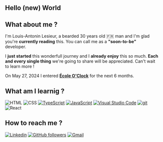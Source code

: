 
## Hello (new) World

## What about me ?

I'm Louis-Antonin Lesieur, a bearded 30 years old 🇫🇷 man and I'm glad you're **currently reading** this.
You can call me as a **"soon-to-be"** developer. 

I **just started** this wonderfull journey and I **already enjoy** this so much. **Each and every single thing** we're going to share will be appreciated. Can't wait to learn more ! 

On May 27, 2024 I entered [**École O'Clock**](https://oclock.io/?_gl=1*gh1vyf*_up*MQ..&gclid=CjwKCAjwjeuyBhBuEiwAJ3vuoYidKAFSiqoUj86HHjfjTP5Jp5z_2sDp-ExjX2vkUIWGKHD-BR92xRoCZC8QAvD_BwE) for the next 6 months.

## What am I learnig ?

![HTML](https://img.shields.io/badge/-HTML5-333.svg?logo=html5&style=flat)
![CSS](https://img.shields.io/badge/CSS3-1572B6?style=flat&logo=css3&logoColor=white)
[![TypeScript](https://img.shields.io/badge/--3178C6?logo=typescript&logoColor=ffffff)](https://www.typescriptlang.org/)
[![JavaScript](https://img.shields.io/badge/--F7DF1E?logo=javascript&logoColor=000)](https://www.javascript.com/)
[![Visual Studio Code](https://img.shields.io/badge/--007ACC?logo=visual%20studio%20code&logoColor=ffffff)](https://code.visualstudio.com/)
[![git](https://img.shields.io/badge/--F05032?logo=git&logoColor=ffffff)](http://git-scm.com/)
![React](https://img.shields.io/badge/-React-05122A?style=plastic&logo=React&color=2B343B)

## How to reach me ?

[![Linkedin](https://img.shields.io/badge/-LinkedIn-blue?style=flat&logo=Linkedin&logoColor=white)](https://www.linkedin.com/in/louis-antonin-lesieur-158397268/)
[![GitHub followers](https://img.shields.io/github/followers/LouisAntoninLesieur?style=social)](https://github.com/LouisAntoninLesieur)
[![Gmail](https://img.shields.io/badge/-Gmail-c14438?style=flat&logo=Gmail&logoColor=white)](mailto:louisantonin.lesieur@gmail.com)
